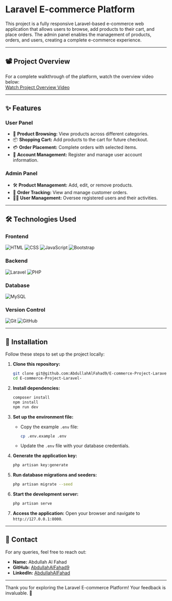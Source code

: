 # **Laravel E-commerce Platform**

This project is a fully responsive Laravel-based e-commerce web application that allows users to browse, add products to their cart, and place orders. The admin panel enables the management of products, orders, and users, creating a complete e-commerce experience.

---

## **📽️ Project Overview**
For a complete walkthrough of the platform, watch the overview video below:  
[Watch Project Overview Video](https://youtu.be/vsDUPqgWQwM?si=QXD3gCN9jAJdiGJy)

---

## **✨ Features**

### **User Panel**
- 🛒 **Product Browsing:** View products across different categories.
- 📦 **Shopping Cart:** Add products to the cart for future checkout.
- 💳 **Order Placement:** Complete orders with selected items.
- 👤 **Account Management:** Register and manage user account information.

### **Admin Panel**
- 🛠️ **Product Management:** Add, edit, or remove products.
- 📑 **Order Tracking:** View and manage customer orders.
- 🧑‍💼 **User Management:** Oversee registered users and their activities.

---

## **🛠️ Technologies Used**

### **Frontend**
![HTML](https://img.shields.io/badge/HTML-E34F26?style=for-the-badge&logo=html5&logoColor=white)
![CSS](https://img.shields.io/badge/CSS-1572B6?style=for-the-badge&logo=css3&logoColor=white)
![JavaScript](https://img.shields.io/badge/JavaScript-F7DF1E?style=for-the-badge&logo=javascript&logoColor=black)
![Bootstrap](https://img.shields.io/badge/Bootstrap-7952B3?style=for-the-badge&logo=bootstrap&logoColor=white)

### **Backend**
![Laravel](https://img.shields.io/badge/Laravel-FF2D20?style=for-the-badge&logo=laravel&logoColor=white)
![PHP](https://img.shields.io/badge/PHP-777BB4?style=for-the-badge&logo=php&logoColor=white)

### **Database**
![MySQL](https://img.shields.io/badge/MySQL-4479A1?style=for-the-badge&logo=mysql&logoColor=white)

### **Version Control**
![Git](https://img.shields.io/badge/Git-F05032?style=for-the-badge&logo=git&logoColor=white)
![GitHub](https://img.shields.io/badge/GitHub-181717?style=for-the-badge&logo=github&logoColor=white)

---

## **🚀 Installation**

Follow these steps to set up the project locally:

1. **Clone this repository:**
   ```bash
   git clone git@github.com:AbdullahAlFahad9/E-commerce-Project-Laravel-.git
   cd E-commerce-Project-Laravel-
   ```

2. **Install dependencies:**
   ```bash
   composer install
   npm install
   npm run dev
   ```

3. **Set up the environment file:**
   - Copy the example `.env` file:
     ```bash
     cp .env.example .env
     ```
   - Update the `.env` file with your database credentials.

4. **Generate the application key:**
   ```bash
   php artisan key:generate
   ```

5. **Run database migrations and seeders:**
   ```bash
   php artisan migrate --seed
   ```

6. **Start the development server:**
   ```bash
   php artisan serve
   ```

7. **Access the application:**
   Open your browser and navigate to `http://127.0.0.1:8000`.

---

## **📧 Contact**
For any queries, feel free to reach out:
- **Name:** Abdullah Al Fahad  
- **GitHub:** [AbdullahAlFahad9](https://github.com/AbdullahAlFahad9)
- **LinkedIn:** [AbdullahAlFahad](https://www.linkedin.com/in/abdullah-al-fahad-26569b1b6/)

---

Thank you for exploring the Laravel E-commerce Platform! Your feedback is invaluable. 🌟
